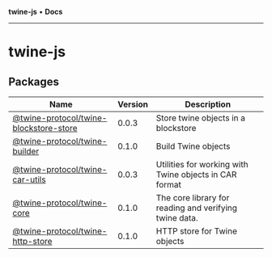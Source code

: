 **twine-js** • **Docs**

***

# twine-js

## Packages

| Name | Version | Description |
| ------ | ------ | ------ |
| [@twine-protocol/twine-blockstore-store](@twine-protocol/twine-blockstore-store/index.md) | 0.0.3 | Store twine objects in a blockstore |
| [@twine-protocol/twine-builder](@twine-protocol/twine-builder/index.md) | 0.1.0 | Build Twine objects |
| [@twine-protocol/twine-car-utils](@twine-protocol/twine-car-utils/index.md) | 0.0.3 | Utilities for working with Twine objects in CAR format |
| [@twine-protocol/twine-core](@twine-protocol/twine-core/index.md) | 0.1.0 | The core library for reading and verifying twine data. |
| [@twine-protocol/twine-http-store](@twine-protocol/twine-http-store/index.md) | 0.1.0 | HTTP store for Twine objects |
